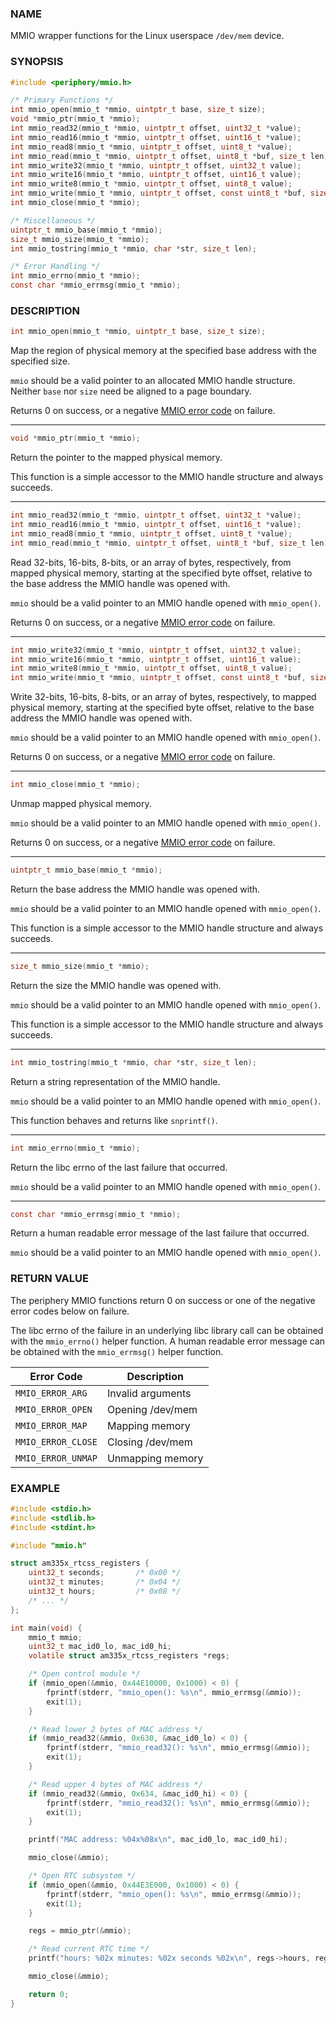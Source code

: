 ### NAME

MMIO wrapper functions for the Linux userspace `/dev/mem` device.

### SYNOPSIS

``` c
#include <periphery/mmio.h>

/* Primary Functions */
int mmio_open(mmio_t *mmio, uintptr_t base, size_t size);
void *mmio_ptr(mmio_t *mmio);
int mmio_read32(mmio_t *mmio, uintptr_t offset, uint32_t *value);
int mmio_read16(mmio_t *mmio, uintptr_t offset, uint16_t *value);
int mmio_read8(mmio_t *mmio, uintptr_t offset, uint8_t *value);
int mmio_read(mmio_t *mmio, uintptr_t offset, uint8_t *buf, size_t len);
int mmio_write32(mmio_t *mmio, uintptr_t offset, uint32_t value);
int mmio_write16(mmio_t *mmio, uintptr_t offset, uint16_t value);
int mmio_write8(mmio_t *mmio, uintptr_t offset, uint8_t value);
int mmio_write(mmio_t *mmio, uintptr_t offset, const uint8_t *buf, size_t len);
int mmio_close(mmio_t *mmio);

/* Miscellaneous */
uintptr_t mmio_base(mmio_t *mmio);
size_t mmio_size(mmio_t *mmio);
int mmio_tostring(mmio_t *mmio, char *str, size_t len);

/* Error Handling */
int mmio_errno(mmio_t *mmio);
const char *mmio_errmsg(mmio_t *mmio);
```

### DESCRIPTION

``` c
int mmio_open(mmio_t *mmio, uintptr_t base, size_t size);
```
Map the region of physical memory at the specified base address with the specified size.

`mmio` should be a valid pointer to an allocated MMIO handle structure. Neither `base` nor `size` need be aligned to a page boundary.

Returns 0 on success, or a negative [MMIO error code](#return-value) on failure.

------

``` c
void *mmio_ptr(mmio_t *mmio);
```
Return the pointer to the mapped physical memory.

This function is a simple accessor to the MMIO handle structure and always succeeds.

------

``` c
int mmio_read32(mmio_t *mmio, uintptr_t offset, uint32_t *value);
int mmio_read16(mmio_t *mmio, uintptr_t offset, uint16_t *value);
int mmio_read8(mmio_t *mmio, uintptr_t offset, uint8_t *value);
int mmio_read(mmio_t *mmio, uintptr_t offset, uint8_t *buf, size_t len);
```
Read 32-bits, 16-bits, 8-bits, or an array of bytes, respectively, from mapped physical memory, starting at the specified byte offset, relative to the base address the MMIO handle was opened with.

`mmio` should be a valid pointer to an MMIO handle opened with `mmio_open()`.

Returns 0 on success, or a negative [MMIO error code](#return-value) on failure.

------

``` c
int mmio_write32(mmio_t *mmio, uintptr_t offset, uint32_t value);
int mmio_write16(mmio_t *mmio, uintptr_t offset, uint16_t value);
int mmio_write8(mmio_t *mmio, uintptr_t offset, uint8_t value);
int mmio_write(mmio_t *mmio, uintptr_t offset, const uint8_t *buf, size_t len);
```
Write 32-bits, 16-bits, 8-bits, or an array of bytes, respectively, to mapped physical memory, starting at the specified byte offset, relative to the base address the MMIO handle was opened with.

`mmio` should be a valid pointer to an MMIO handle opened with `mmio_open()`.

Returns 0 on success, or a negative [MMIO error code](#return-value) on failure.

------

``` c
int mmio_close(mmio_t *mmio);
```
Unmap mapped physical memory.

`mmio` should be a valid pointer to an MMIO handle opened with `mmio_open()`.

Returns 0 on success, or a negative [MMIO error code](#return-value) on failure.

------

``` c
uintptr_t mmio_base(mmio_t *mmio);
```
Return the base address the MMIO handle was opened with.

`mmio` should be a valid pointer to an MMIO handle opened with `mmio_open()`.

This function is a simple accessor to the MMIO handle structure and always succeeds.

------

``` c
size_t mmio_size(mmio_t *mmio);
```
Return the size the MMIO handle was opened with.

`mmio` should be a valid pointer to an MMIO handle opened with `mmio_open()`.

This function is a simple accessor to the MMIO handle structure and always succeeds.

------

``` c
int mmio_tostring(mmio_t *mmio, char *str, size_t len);
```
Return a string representation of the MMIO handle.

`mmio` should be a valid pointer to an MMIO handle opened with `mmio_open()`.

This function behaves and returns like `snprintf()`.

------

``` c
int mmio_errno(mmio_t *mmio);
```
Return the libc errno of the last failure that occurred.

`mmio` should be a valid pointer to an MMIO handle opened with `mmio_open()`.

------

``` c
const char *mmio_errmsg(mmio_t *mmio);
```
Return a human readable error message of the last failure that occurred.

`mmio` should be a valid pointer to an MMIO handle opened with `mmio_open()`.

### RETURN VALUE

The periphery MMIO functions return 0 on success or one of the negative error codes below on failure.

The libc errno of the failure in an underlying libc library call can be obtained with the `mmio_errno()` helper function. A human readable error message can be obtained with the `mmio_errmsg()` helper function.

| Error Code            | Description                   |
|-----------------------|-------------------------------|
| `MMIO_ERROR_ARG`      | Invalid arguments             |
| `MMIO_ERROR_OPEN`     | Opening /dev/mem              |
| `MMIO_ERROR_MAP`      | Mapping memory                |
| `MMIO_ERROR_CLOSE`    | Closing /dev/mem              |
| `MMIO_ERROR_UNMAP`    | Unmapping memory              |

### EXAMPLE

``` c
#include <stdio.h>
#include <stdlib.h>
#include <stdint.h>

#include "mmio.h"

struct am335x_rtcss_registers {
    uint32_t seconds;       /* 0x00 */
    uint32_t minutes;       /* 0x04 */
    uint32_t hours;         /* 0x08 */
    /* ... */
};

int main(void) {
    mmio_t mmio;
    uint32_t mac_id0_lo, mac_id0_hi;
    volatile struct am335x_rtcss_registers *regs;

    /* Open control module */
    if (mmio_open(&mmio, 0x44E10000, 0x1000) < 0) {
        fprintf(stderr, "mmio_open(): %s\n", mmio_errmsg(&mmio));
        exit(1);
    }

    /* Read lower 2 bytes of MAC address */
    if (mmio_read32(&mmio, 0x630, &mac_id0_lo) < 0) {
        fprintf(stderr, "mmio_read32(): %s\n", mmio_errmsg(&mmio));
        exit(1);
    }

    /* Read upper 4 bytes of MAC address */
    if (mmio_read32(&mmio, 0x634, &mac_id0_hi) < 0) {
        fprintf(stderr, "mmio_read32(): %s\n", mmio_errmsg(&mmio));
        exit(1);
    }

    printf("MAC address: %04x%08x\n", mac_id0_lo, mac_id0_hi);

    mmio_close(&mmio);

    /* Open RTC subsystem */
    if (mmio_open(&mmio, 0x44E3E000, 0x1000) < 0) {
        fprintf(stderr, "mmio_open(): %s\n", mmio_errmsg(&mmio));
        exit(1);
    }

    regs = mmio_ptr(&mmio);

    /* Read current RTC time */
    printf("hours: %02x minutes: %02x seconds %02x\n", regs->hours, regs->minutes, regs->seconds);

    mmio_close(&mmio);

    return 0;
}
```

